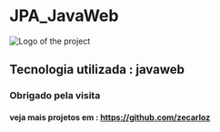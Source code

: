 # JPA_JavaWeb

![Logo of the project](https://www.educative.io/api/edpresso/shot/4572212776402944/image/6018355762823168)

## Tecnologia utilizada : javaweb
### Obrigado pela visita

#### veja mais projetos em : https://github.com/zecarloz


